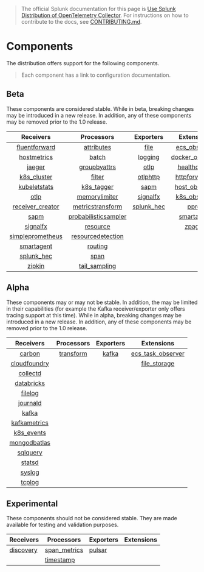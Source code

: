 > The official Splunk documentation for this page is [Use Splunk Distribution of OpenTelemetry Collector](https://docs.splunk.com/Observability/gdi/opentelemetry/resources.html). For instructions on how to contribute to the docs, see [CONTRIBUTING.md](../CONTRIBUTING.md#documentation).

# Components

The distribution offers support for the following components.

> Each component has a link to configuration documentation.

## Beta

These components are considered stable. While in beta, breaking changes may be
introduced in a new release. In addition, any of these components may be
removed prior to the 1.0 release.

|                                                             Receivers                                                             | Processors                                                                                                                                  | Exporters                                                                                                            |                                                            Extensions                                                            |
|:---------------------------------------------------------------------------------------------------------------------------------:| :--------:                                                                                                                                  | :-------:                                                                                                            |:--------------------------------------------------------------------------------------------------------------------------------:|
|    [fluentforward](https://github.com/open-telemetry/opentelemetry-collector-contrib/tree/main/receiver/fluentforwardreceiver)    | [attributes](https://github.com/open-telemetry/opentelemetry-collector-contrib/tree/main/processor/attributesprocessor)                     | [file](https://github.com/open-telemetry/opentelemetry-collector-contrib/tree/main/exporter/fileexporter)            |    [ecs_observer](https://github.com/open-telemetry/opentelemetry-collector-contrib/tree/main/extension/observer/ecsobserver)    | | |
|      [hostmetrics](https://github.com/open-telemetry/opentelemetry-collector-contrib/tree/main/receiver/hostmetricsreceiver)      | [batch](https://github.com/open-telemetry/opentelemetry-collector/tree/main/processor/batchprocessor)                                       | [logging](https://github.com/open-telemetry/opentelemetry-collector/tree/main/exporter/loggingexporter)              | [docker_observer](https://github.com/open-telemetry/opentelemetry-collector-contrib/tree/main/extension/observer/dockerobserver) | | |
|           [jaeger](https://github.com/open-telemetry/opentelemetry-collector-contrib/tree/main/receiver/jaegerreceiver)           | [groupbyattrs](https://github.com/open-telemetry/opentelemetry-collector-contrib/tree/main/processor/groupbyattrsprocessor)                 | [otlp](https://github.com/open-telemetry/opentelemetry-collector/tree/main/exporter/otlpexporter)                    |    [healthcheck](https://github.com/open-telemetry/opentelemetry-collector-contrib/tree/main/extension/healthcheckextension)     | | |
|      [k8s_cluster](https://github.com/open-telemetry/opentelemetry-collector-contrib/tree/main/receiver/k8sclusterreceiver)       | [filter](https://github.com/open-telemetry/opentelemetry-collector-contrib/tree/main/processor/filterprocessor)                             | [otlphttp](https://github.com/open-telemetry/opentelemetry-collector/tree/main/exporter/otlphttpexporter)            |       [httpforwarder](https://github.com/open-telemetry/opentelemetry-collector-contrib/tree/main/extension/httpforwarder)       | | |
|     [kubeletstats](https://github.com/open-telemetry/opentelemetry-collector-contrib/tree/main/receiver/kubeletstatsreceiver)     | [k8s_tagger](https://github.com/open-telemetry/opentelemetry-collector-contrib/tree/main/processor/k8sattributesprocessor)                  | [sapm](https://github.com/open-telemetry/opentelemetry-collector-contrib/tree/main/exporter/sapmexporter)            |   [host_observer](https://github.com/open-telemetry/opentelemetry-collector-contrib/tree/main/extension/observer/hostobserver)   | | |
|                 [otlp](https://github.com/open-telemetry/opentelemetry-collector/tree/main/receiver/otlpreceiver)                 | [memorylimiter](https://github.com/open-telemetry/opentelemetry-collector/blob/main/processor/memorylimiterprocessor)                       | [signalfx](https://github.com/open-telemetry/opentelemetry-collector-contrib/tree/main/exporter/signalfxexporter)    |    [k8s_observer](https://github.com/open-telemetry/opentelemetry-collector-contrib/tree/main/extension/observer/k8sobserver)    | | |
|     [receiver_creator](https://github.com/open-telemetry/opentelemetry-collector-contrib/tree/main/receiver/receivercreator)      | [metricstransform](https://github.com/open-telemetry/opentelemetry-collector-contrib/tree/main/processor/metricstransformprocessor)         | [splunk_hec](https://github.com/open-telemetry/opentelemetry-collector-contrib/tree/main/exporter/splunkhecexporter) |          [pprof](https://github.com/open-telemetry/opentelemetry-collector-contrib/tree/main/extension/pprofextension)           | | |
|             [sapm](https://github.com/open-telemetry/opentelemetry-collector-contrib/tree/main/receiver/sapmreceiver)             | [probabilisticsampler](https://github.com/open-telemetry/opentelemetry-collector-contrib/tree/main/processor/probabilisticsamplerprocessor) |                                                                                                                      |                                        [smartagent](../pkg/extension/smartagentextension)                                        | | |
|         [signalfx](https://github.com/open-telemetry/opentelemetry-collector-contrib/tree/main/receiver/signalfxreceiver)         | [resource](https://github.com/open-telemetry/opentelemetry-collector-contrib/tree/main/processor/resourceprocessor)                         |                                                                                                                      |             [zpages](https://github.com/open-telemetry/opentelemetry-collector/tree/main/extension/zpagesextension)              | | |
| [simpleprometheus](https://github.com/open-telemetry/opentelemetry-collector-contrib/tree/main/receiver/simpleprometheusreceiver) | [resourcedetection](https://github.com/open-telemetry/opentelemetry-collector-contrib/tree/main/processor/resourcedetectionprocessor)       |                                                                                                                      |                                                                                                                                  | | |
|                                         [smartagent](../pkg/receiver/smartagentreceiver)                                          | [routing](https://github.com/open-telemetry/opentelemetry-collector-contrib/tree/main/processor/routingprocessor)                           |                                                                                                                      |                                                                                                                                  | | |
|       [splunk_hec](https://github.com/open-telemetry/opentelemetry-collector-contrib/tree/main/receiver/splunkhecreceiver)        | [span](https://github.com/open-telemetry/opentelemetry-collector-contrib/tree/main/processor/spanprocessor)                                 |                                                                                                                      |                                                                                                                                  | | |
|           [zipkin](https://github.com/open-telemetry/opentelemetry-collector-contrib/tree/main/receiver/zipkinreceiver)           | [tail_sampling](https://github.com/open-telemetry/opentelemetry-collector-contrib/tree/main/processor/tailsamplingprocessor)                                                                                                                                               |                                                                                                                      |                                                                                                                                  | | |

## Alpha

These components may or may not be stable. In addition, the may be limited in
their capabilities (for example the Kafka receiver/exporter only offers tracing
support at this time). While in alpha, breaking changes may be introduced in a
new release. In addition, any of these components may be removed prior to the
1.0 release.

| Receivers                                                                                                                 | Processors | Exporters                                                                                           | Extensions |
| :-------:                                                                                                                 | :--------: | :-------:                                                                                           | :--------: |
| [carbon](https://github.com/open-telemetry/opentelemetry-collector-contrib/tree/main/receiver/carbonreceiver)             | [transform](https://github.com/open-telemetry/opentelemetry-collector-contrib/tree/main/processor/transformprocessor)            | [kafka](https://github.com/open-telemetry/opentelemetry-collector-contrib/tree/main/exporter/kafkaexporter) | [ecs_task_observer](https://github.com/open-telemetry/opentelemetry-collector-contrib/blob/main/extension/observer/ecstaskobserver) |
| [cloudfoundry](https://github.com/open-telemetry/opentelemetry-collector-contrib/tree/main/receiver/cloudfoundryreceiver) |            |                                                                                                     | [file_storage](https://github.com/open-telemetry/opentelemetry-collector-contrib/tree/main/extension/storage/filestorage) |
| [collectd](https://github.com/open-telemetry/opentelemetry-collector-contrib/tree/main/receiver/collectdreceiver)         |            |                                                                                                     |            |
| [databricks](../internal/receiver/databricksreceiver)                                                                     |            |                                                                                                     |            |
| [filelog](https://github.com/open-telemetry/opentelemetry-collector-contrib/tree/main/receiver/filelogreceiver)           |            |                                                                                                     |            |
| [journald](https://github.com/open-telemetry/opentelemetry-collector-contrib/tree/main/receiver/journaldreceiver)         |            |                                                                                                     |            |
| [kafka](https://github.com/open-telemetry/opentelemetry-collector-contrib/tree/main/receiver/kafkareceiver)               |            |                                                                                                     |            |
| [kafkametrics](https://github.com/open-telemetry/opentelemetry-collector-contrib/tree/main/receiver/kafkametricsreceiver) |            |                                                                                                     |            |
| [k8s_events](https://github.com/open-telemetry/opentelemetry-collector-contrib/tree/main/receiver/k8seventsreceiver)      |            |                                                                                                     |            |
| [mongodbatlas](https://github.com/open-telemetry/opentelemetry-collector-contrib/tree/main/receiver/mongodbatlasreceiver) |            |                                                                                                     |            |
| [sqlquery](https://github.com/open-telemetry/opentelemetry-collector-contrib/tree/main/receiver/sqlqueryreceiver)         |            |                                                                                                     |            |
| [statsd](https://github.com/open-telemetry/opentelemetry-collector-contrib/tree/main/receiver/statsdreceiver)             |            |                                                                                                     |            |
| [syslog](https://github.com/open-telemetry/opentelemetry-collector-contrib/tree/main/receiver/syslogreceiver)             |            |                                                                                                     |            |
| [tcplog](https://github.com/open-telemetry/opentelemetry-collector-contrib/tree/main/receiver/tcplogreceiver)             |            |                                                                                                     |            |

## Experimental

These components should not be considered stable. They are made available
for testing and validation purposes.

| Receivers                                           | Processors                                                                                                                 | Exporters                                     | Extensions |
|-----------------------------------------------------|----------------------------------------------------------------------------------------------------------------------------|-----------------------------------------------|------------|
| [discovery](../internal/receiver/discoveryreceiver) | [span_metrics](https://github.com/open-telemetry/opentelemetry-collector-contrib/tree/main/processor/spanmetricsprocessor) | [pulsar](../internal/exporter/pulsarexporter) |            |
|                                                     | [timestamp](../pkg/processor/timestampprocessor)                                                                                    |                                               |            |
